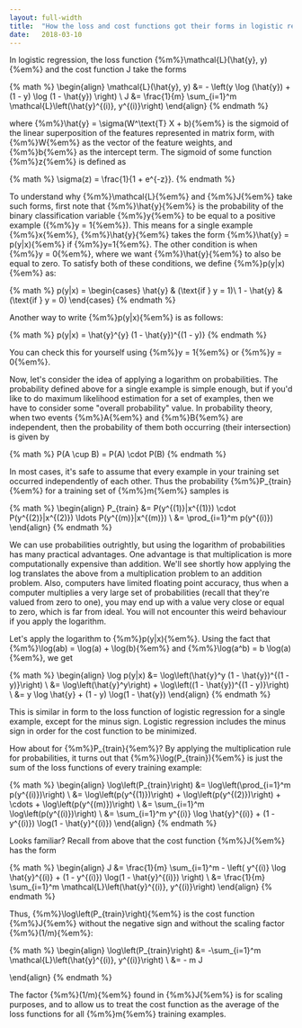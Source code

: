 ```yaml
---
layout: full-width
title:  "How the loss and cost functions got their forms in logistic regression"
date:   2018-03-10
---
```


In logistic regression, the loss function {%m%}\mathcal{L}(\hat{y}, y){%em%} and the cost function J take the forms

{% math %}
\begin{align}
\mathcal{L}(\hat{y}, y) &= - \left(y \log (\hat{y}) + (1 - y) \log (1 - \hat{y}) \right) \\
J &= \frac{1}{m} \sum_{i=1}^m \mathcal{L}\left(\hat{y}^{(i)}, y^{(i)}\right)
\end{align}
{% endmath %}

where {%m%}\hat{y} = \sigma(W^\text{T} X + b){%em%} is the sigmoid of the linear superposition of the features represented in matrix form, with {%m%}W{%em%} as the vector of the feature weights, and {%m%}b{%em%} as the intercept term. The sigmoid of some function {%m%}z{%em%} is defined as

{% math %}
\sigma(z) = \frac{1}{1 + e^{-z}}.
{% endmath %}

To understand why {%m%}\mathcal{L}{%em%} and {%m%}J{%em%} take such forms, first note that {%m%}\hat{y}{%em%} is the probability of the binary classification variable {%m%}y{%em%} to be equal to a positive example ({%m%}y = 1{%em%}). <!--more--> This means for a single example {%m%}x{%em%}, {%m%}\hat{y}{%em%} takes the form {%m%}\hat{y} = p(y|x){%em%} if {%m%}y=1{%em%}. The other condition is when {%m%}y = 0{%em%}, where we want {%m%}\hat{y}{%em%} to also be equal to zero. To satisfy both of these conditions, we define {%m%}p(y|x){%em%} as:

{% math %}
p(y|x) = 
\begin{cases}
    \hat{y} & (\text{if } y = 1)\\
    1 - \hat{y} & (\text{if } y = 0)
\end{cases}
{% endmath %}

Another way to write {%m%}p(y|x){%em%} is as follows:

{% math %}
p(y|x) = \hat{y}^{y} (1 - \hat{y})^{(1 - y)}
{% endmath %}

You can check this for yourself using {%m%}y = 1{%em%} or {%m%}y = 0{%em%}.

Now, let's consider the idea of applying a logarithm on probabilities. The probability defined above for a single example is simple enough, but if you'd like to do maximum likelihood estimation for a set of examples, then we have to consider some "overall probability" value. In probability theory, when two events {%m%}A{%em%} and {%m%}B{%em%} are independent, then the probability of them both occurring (their intersection) is given by

{% math %}
P(A \cup B) = P(A) \cdot P(B)
{% endmath %}

In most cases, it's safe to assume that every example in your training set occurred independently of each other. Thus the probability {%m%}P_{train}{%em%} for a training set of {%m%}m{%em%} samples is

{% math %}
\begin{align}
P_{train} &= P(y^{(1)}|x^{(1)}) \cdot P(y^{(2)}|x^{(2)}) \ldots P(y^{(m)}|x^{(m)}) \\
         &= \prod_{i=1}^m p(y^{(i)})
\end{align}
{% endmath %}

We can use probabilities outrightly, but using the logarithm of probabilities has many practical advantages. One advantage is that multiplication is more computationally expensive than addition. We'll see shortly how applying the log translates the above from a multiplication problem to an addition problem. Also, computers have limited floating point accuracy, thus when a computer multiplies a very large set of probabilities (recall that they're valued from zero to one), you may end up with a value very close or equal to zero, which is far from ideal. You will not encounter this weird behaviour if you apply the logarithm.

Let's apply the logarithm to {%m%}p(y|x){%em%}. Using the fact that {%m%}\log(ab) = \log(a) + \log(b){%em%} and {%m%}\log(a^b) = b \log(a){%em%}, we get

{% math %}
\begin{align}
\log p(y|x) &= \log\left(\hat{y}^y (1 - \hat{y})^{(1 - y)}\right) \\ 
           &= \log\left(\hat{y}^y\right) + \log\left((1 - \hat{y})^{(1 - y)}\right) \\
           &= y \log \hat{y} + (1 - y) \log(1 - \hat{y})
\end{align}
{% endmath %}

This is similar in form to the loss function of logistic regression for a single example, except for the minus sign. Logistic regression includes the minus sign in order for the cost function to be minimized.

How about for {%m%}P_{train}{%em%}? By applying the multiplication rule for probabilities, it turns out that {%m%}\log(P_{train}){%em%} is just the sum of the loss functions of every training example:

{% math %}
\begin{align}
\log\left(P_{train}\right) &= \log\left(\prod_{i=1}^m p(y^{(i)})\right) \\
              &= \log\left(p(y^{(1)})\right) + \log\left(p(y^{(2)})\right) + \cdots + \log\left(p(y^{(m)})\right) \\
              &= \sum_{i=1}^m \log\left(p(y^{(i)})\right) \\
              &= \sum_{i=1}^m y^{(i)} \log \hat{y}^{(i)} + (1 - y^{(i)}) \log(1 - \hat{y}^{(i)}) 
\end{align}
{% endmath %}

Looks familiar? Recall from above that the cost function {%m%}J{%em%} has the form

{% math %}
\begin{align}
J &= \frac{1}{m} \sum_{i=1}^m - \left( y^{(i)} \log \hat{y}^{(i)} + (1 - y^{(i)}) \log(1 - \hat{y}^{(i)}) \right) \\
  &= \frac{1}{m} \sum_{i=1}^m \mathcal{L}\left(\hat{y}^{(i)}, y^{(i)}\right)
\end{align}
{% endmath %}

Thus, {%m%}\log\left(P_{train}\right){%em%} is the cost function {%m%}J{%em%} without the negative sign and without the scaling factor {%m%}(1/m){%em%}:

{% math %}
\begin{align}
\log\left(P_{train}\right) &= -\sum_{i=1}^m \mathcal{L}\left(\hat{y}^{(i)}, y^{(i)}\right) \\
                           &= - m J

\end{align}
{% endmath %}

The factor {%m%}(1/m){%em%} found in {%m%}J{%em%} is for scaling purposes, and to allow us to treat the cost function as the average of the loss functions for all {%m%}m{%em%} training examples.

